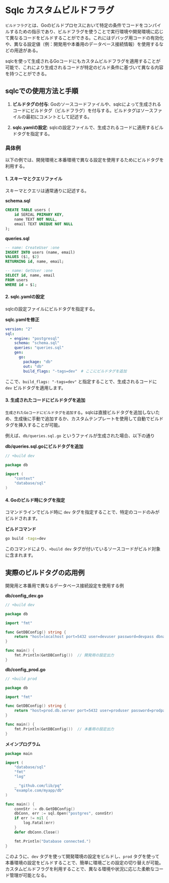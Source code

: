 # Sqlc カスタムビルドフラグ

`ビルドフラグ`とは、Goのビルドプロセスにおいて特定の条件でコードをコンパイルするための指示であり、ビルドフラグを使うことで実行環境や開発環境に応じて異なるコードをビルドすることができる。これにはデバッグ用コードの有効化や、異なる設定値（例：開発用や本番用のデータベース接続情報）を使用するなどの用途がある。

sqlcを使って生成されるGoコードにもカスタムビルドフラグを適用することが可能で、これにより生成されるコードが特定のビルド条件に基づいて異なる内容を持つことができる。

## sqlcでの使用方法と手順

1. **ビルドタグの付与**: Goのソースコードファイルや、sqlcによって生成されるコードにビルドタグ（ビルドフラグ）を付与する。ビルドタグはソースファイルの最初にコメントとして記述する。

2. **sqlc.yamlの設定**: sqlcの設定ファイルで、生成されるコードに適用するビルドタグを指定する。

### 具体例

以下の例では、開発環境と本番環境で異なる設定を使用するためにビルドタグを利用する。

#### 1. スキーマとクエリファイル

スキーマとクエリは通常通りに記述する。

**schema.sql**

```sql
CREATE TABLE users (
    id SERIAL PRIMARY KEY,
    name TEXT NOT NULL,
    email TEXT UNIQUE NOT NULL
);
```

**queries.sql**

```sql
-- name: CreateUser :one
INSERT INTO users (name, email) 
VALUES ($1, $2)
RETURNING id, name, email;

-- name: GetUser :one
SELECT id, name, email
FROM users
WHERE id = $1;
```

#### 2. sqlc.yamlの設定

sqlcの設定ファイルにビルドタグを指定する。

**sqlc.yamlを修正**

```yaml
version: "2"
sql:
  - engine: "postgresql"
    schema: "schema.sql"
    queries: "queries.sql"
    gen:
      go: 
        package: "db"
        out: "db"
        build_flags: "-tags=dev"　# ここにビルドタグを追加
```

ここで、`build_flags: "-tags=dev"` と指定することで、生成されるコードに `dev` ビルドタグを適用します。

#### 3. 生成されたコードにビルドタグを追加

`生成されたGoコードにビルドタグを追加する`。sqlcは直接ビルドタグを追加しないため、生成後に手動で追加するか、カスタムテンプレートを使用して自動でビルドタグを挿入することが可能。

例えば、`db/queries.sql.go` というファイルが生成された場合、以下の通り

**db/queries.sql.goにビルドタグを追加**

```go
// +build dev

package db

import (
    "context"
    "database/sql"
)
```

#### 4. Goのビルド時にタグを指定

コマンドラインでビルド時に `dev` タグを指定することで、特定のコードのみがビルドされます。

**ビルドコマンド**

```sh
go build -tags=dev
```

このコマンドにより、`+build dev` タグが付いているソースコードがビルド対象に含まれます。

## 実際のビルドタグの応用例

開発用と本番用で異なるデータベース接続設定を使用する例

**db/config_dev.go**

```go
// +build dev

package db

import "fmt"

func GetDBConfig() string {
    return "host=localhost port=5432 user=devuser password=devpass dbname=devdb sslmode=disable"
}

func main() {
    fmt.Println(GetDBConfig())  // 開発用の設定出力
}
```

**db/config_prod.go**

```go
// +build prod

package db

import "fmt"

func GetDBConfig() string {
    return "host=prod.db.server port=5432 user=produser password=prodpass dbname=proddb sslmode=require"
}

func main() {
    fmt.Println(GetDBConfig())  // 本番用の設定出力
}
```

**メインプログラム**

```go
package main

import (
    "database/sql"
    "fmt"
    "log"

    _ "github.com/lib/pq"
    "example.com/myapp/db"
)

func main() {
    connStr := db.GetDBConfig()
    dbConn, err := sql.Open("postgres", connStr)
    if err != nil {
        log.Fatal(err)
    }
    defer dbConn.Close()

    fmt.Println("Database connected.")
}
```

このように、`dev` タグを使って開発環境の設定をビルドし、`prod` タグを使って本番環境の設定をビルドすることで、簡単に環境ごとの設定の切り替えが可能。
カスタムビルドフラグを利用することで、異なる環境や状況に応じた柔軟なコード管理が可能となる。
